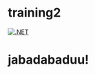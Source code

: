 # training2
[![.NET](https://github.com/Sapatuu/training2/actions/workflows/dotnet.yml/badge.svg)](https://github.com/Sapatuu/training2/actions/workflows/dotnet.yml)
# jabadabaduu!
